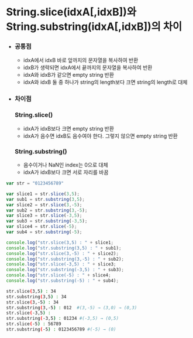 # String.slice(idxA[,idxB])와 String.substring(idxA[,idxB])의 차이
* ### 공통점
  * idxA에서 idxB 바로 앞까지의 문자열을 복사하여 반환
  * idxB가 생략되면 idxA에서 끝까지의 문자열을 복사하여 반환
  * idxA와 idxB가 같으면 empty string 반환
  * idxA와 idxB 둘 중 하나가 string의 length보다 크면 string의 length로 대체

* ### 차이점
  ### String.slice()
  * idxA가 idxB보다 크면 empty string 반환
  * idxA가 음수면 idxB도 음수여야 한다. 그렇지 않으면 empty string 반환
  ### String.substring()
  * 음수이거나 NaN인 index는 0으로 대체
  * idxA가 idxB보다 크면 서로 자리를 바꿈

```javascript
var str = "0123456789"

var slice1 = str.slice(3,5);
var sub1 = str.substring(3,5);
var slice2 = str.slice(3,-5);
var sub2 = str.substring(3,-5);
var slice3 = str.slice(-3,5);
var sub3 = str.substring(-3,5);
var slice4 = str.slice(-5);
var sub4 = str.substring(-5);

console.log("str.slice(3,5) : " + slice1;
console.log("str.substring(3,5) : " + sub1);
console.log("str.slice(3,-5) : " + slice2);
console.log("str.substring(3,-5) : " + sub2);
console.log("str.slice(-3,5) : " + slice3;
console.log("str.substring(-3,5) : " + sub3);
console.log("str.slice(-5) : " + slice4;
console.log("str.substring(-5) : " + sub4);
```
```bash
str.slice(3,5) : 34
str.substring(3,5) : 34
str.slice(3,-5) : 34
str.substring(3,-5) : 012  #(3,-5) → (3,0) → (0,3)
str.slice(-3,5) : 
str.substring(-3,5) : 01234 #(-3,5) → (0,5)
str.slice(-5) : 56789
str.substring(-5) : 0123456789 #(-5) → (0)
```
